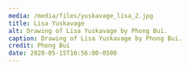 ```yaml
---
media: /media/files/yuskavage_lisa_2.jpg
title: Lisa Yuskavage
alt: Drawing of Lisa Yuskavage by Phong Bui.
caption: Drawing of Lisa Yuskavage by Phong Bui.
credit: Phong Bui
date: 2020-05-15T16:56:00-0500
---
```

